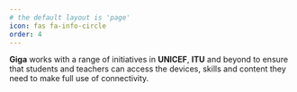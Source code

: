 ```yaml
---
# the default layout is 'page'
icon: fas fa-info-circle
order: 4
---
```


**Giga** works with a range of initiatives in **UNICEF**, **ITU** and beyond to ensure that students and teachers can access the devices, skills and content they need to make full use of connectivity.